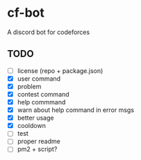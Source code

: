 # cf-bot
A discord bot for codeforces 

## TODO

+ [ ] license (repo + package.json)
+ [X] user command
+ [X] problem
+ [X] contest command
+ [X] help commmand
+ [X] warn about help command in error msgs
+ [X] better usage
+ [X] cooldown
+ [ ] test
+ [ ] proper readme
+ [ ] pm2 + script?